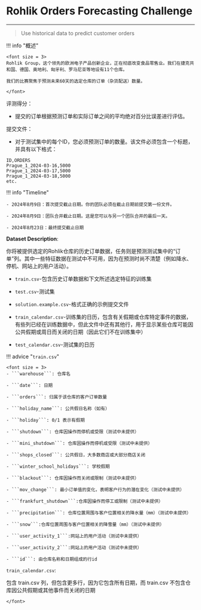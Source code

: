 # <B>Rohlik Orders Forecasting Challenge</B>
---
> Use historical data to predict customer orders
<script src="https://polyfill.io/v3/polyfill.min.js?features=es6"></script>
<script src="https://cdn.jsdelivr.net/npm/mathjax@3/es5/tex-chtml.js"></script>

!!! info "概述"
    
    <font size = 3>
    Rohlik Group，这个领先的欧洲电子产品创新企业，正在彻底改变食品零售业。我们在捷克共和国、德国、奥地利、匈牙利、罗马尼亚等地设有11个仓库。

    我们的比赛聚焦于预测未来60天的选定仓库的订单（杂货配送）数量。
    
    </font>

评测得分：

- 提交的订单根据预测订单和实际订单之间的平均绝对百分比误差进行评估。

提交文件：

- 对于测试集中的每个ID，您必须预测订单的数量。该文件必须包含一个标题，并具有以下格式：

```
ID,ORDERS
Prague_1_2024-03-16,5000
Prague_1_2024-03-17,5000
Prague_1_2024-03-18,5000
etc.
```

!!! info "Timeline"

    - 2024年8月9日：首次提交截止日期。你的团队必须在截止日期前提交第一份文件。
    
    - 2024年8月9日：团队合并截止日期。这是您可以与另一个团队合并的最后一天。
    
    - 2024年8月23日：最终提交截止日期

<B>Dataset Description</B>:

你将被提供选定的Rohlik仓库的历史订单数据，任务则是预测测试集中的“订单”列。其中一些特征数据在测试中不可用，因为在预测时尚不清楚（例如降水、停机、网站上的用户活动）。

- ```train.csv```-包含历史订单数据和下文所述选定特征的训练集

- ```test.csv```-测试集

- ```solution.example.csv```-格式正确的示例提交文件

- ```train_calendar.csv```-训练集的日历，包含有关假期或仓库特定事件的数据，有些列已经在训练数据中，但此文件中还有其他行，用于显示某些仓库可能因公共假期或周日而关闭的日期（因此它们不在训练集中）

- ```test_calendar.csv```-测试集的日历

!!! advice "```train.csv```"

    <font size = 3>
    - ```warehouse```: 仓库名

    - ```date```: 日期

    - ```orders```: 归属于该仓库的客户订单数量

    - ```holiday_name```: 公共假日名称（如有）

    - ```holiday```: 0/1 表示有假期

    - ```shutdown```: 仓库因操作而停机或受限（测试中未提供）

    - ```mini_shutdown```: 仓库因操作而停机或受限（测试中未提供）

    - ```shops_closed```: 公共假日，大多数商店或大部分商店关闭

    - ```winter_school_holidays```: 学校假期

    - ```blackout```: 仓库因操作而关闭或限制（测试中未提供）

    - ```mov_change```: 最小订单值的变化，表明客户行为的潜在变化（测试中未提供）

    - ```frankfurt_shutdown```:仓库因操作而停工或限制（测试中未提供）

    - ```precipitation```: 仓库位置周围与客户位置相关的降水量（mm）（测试中未提供）

    - ```snow```:仓库位置周围与客户位置相关的降雪量（mm）（测试中未提供）

    - ```user_activity_1```:网站上的用户活动（测试中未提供）

    - ```user_activity_2```:网站上的用户活动（测试中未提供）

    - ```id```: 由仓库名称和日期组成的行id

```train_calendar.csv```:

包含 train.csv 列，但包含更多行，因为它包含所有日期，而 train.csv 不包含仓库因公共假期或其他事件而关闭的日期



    </font>